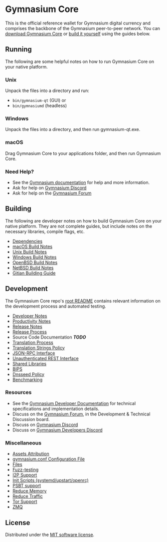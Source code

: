 Gymnasium Core
==========

This is the official reference wallet for Gymnasium digital currency and comprises the backbone of the Gymnasium peer-to-peer network. You can [download Gymnasium Core](https://www.gymnasium.org/downloads/) or [build it yourself](#building) using the guides below.

Running
---------------------
The following are some helpful notes on how to run Gymnasium Core on your native platform.

### Unix

Unpack the files into a directory and run:

- `bin/gymnasium-qt` (GUI) or
- `bin/gymnasiumd` (headless)

### Windows

Unpack the files into a directory, and then run gymnasium-qt.exe.

### macOS

Drag Gymnasium Core to your applications folder, and then run Gymnasium Core.

### Need Help?

* See the [Gymnasium documentation](https://docs.gymnasium.org)
for help and more information.
* Ask for help on [Gymnasium Discord](http://staygymnasiumy.com)
* Ask for help on the [Gymnasium Forum](https://gymnasium.life/forum)

Building
---------------------
The following are developer notes on how to build Gymnasium Core on your native platform. They are not complete guides, but include notes on the necessary libraries, compile flags, etc.

- [Dependencies](dependencies.md)
- [macOS Build Notes](build-osx.md)
- [Unix Build Notes](build-unix.md)
- [Windows Build Notes](build-windows.md)
- [OpenBSD Build Notes](build-openbsd.md)
- [NetBSD Build Notes](build-netbsd.md)
- [Gitian Building Guide](gitian-building.md)

Development
---------------------
The Gymnasium Core repo's [root README](/README.md) contains relevant information on the development process and automated testing.

- [Developer Notes](developer-notes.md)
- [Productivity Notes](productivity.md)
- [Release Notes](release-notes.md)
- [Release Process](release-process.md)
- Source Code Documentation ***TODO***
- [Translation Process](translation_process.md)
- [Translation Strings Policy](translation_strings_policy.md)
- [JSON-RPC Interface](JSON-RPC-interface.md)
- [Unauthenticated REST Interface](REST-interface.md)
- [Shared Libraries](shared-libraries.md)
- [BIPS](bips.md)
- [Dnsseed Policy](dnsseed-policy.md)
- [Benchmarking](benchmarking.md)

### Resources
* See the [Gymnasium Developer Documentation](https://gymnasium.readme.io/)
  for technical specifications and implementation details.
* Discuss on the [Gymnasium Forum](https://gymnasium.life/forum), in the Development & Technical Discussion board.
* Discuss on [Gymnasium Discord](http://staygymnasiumy.com)
* Discuss on [Gymnasium Developers Discord](http://chat.gymnasiumdevs.org/)

### Miscellaneous
- [Assets Attribution](assets-attribution.md)
- [gymnasium.conf Configuration File](gymnasium-conf.md)
- [Files](files.md)
- [Fuzz-testing](fuzzing.md)
- [I2P Support](i2p.md)
- [Init Scripts (systemd/upstart/openrc)](init.md)
- [PSBT support](psbt.md)
- [Reduce Memory](reduce-memory.md)
- [Reduce Traffic](reduce-traffic.md)
- [Tor Support](tor.md)
- [ZMQ](zmq.md)

License
---------------------
Distributed under the [MIT software license](/COPYING).
